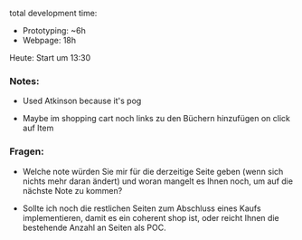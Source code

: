 total development time:
- Prototyping: ~6h
- Webpage: 18h

Heute: Start um 13:30


### Notes:

- Used Atkinson because it's pog

- Maybe im shopping cart noch links zu den Büchern hinzufügen on click auf Item


### Fragen:

- Welche note würden Sie mir für die derzeitige Seite geben (wenn sich nichts mehr daran ändert) und woran mangelt
es Ihnen noch, um auf die nächste Note zu kommen?

- Sollte ich noch die restlichen Seiten zum Abschluss eines Kaufs implementieren, damit es ein coherent shop ist, oder reicht Ihnen die bestehende Anzahl an Seiten als POC.